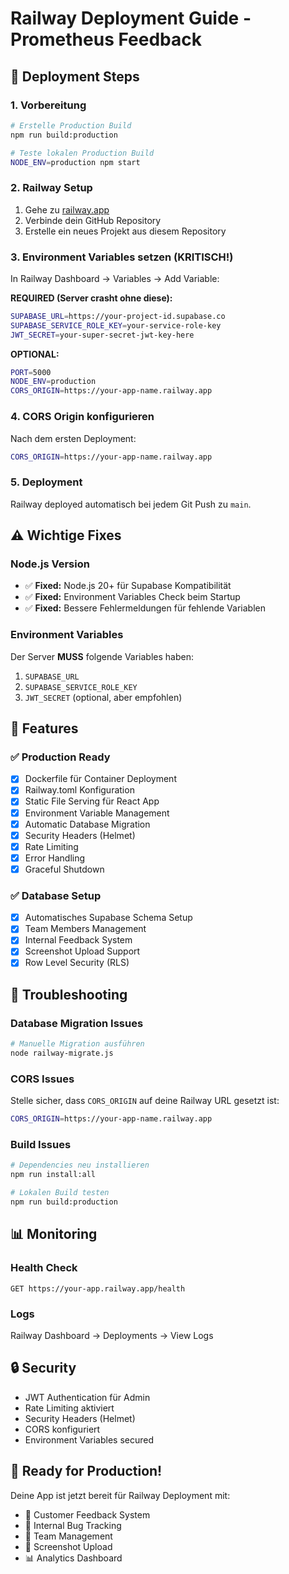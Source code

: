 # Railway Deployment Guide - Prometheus Feedback

## 🚀 Deployment Steps

### 1. Vorbereitung
```bash
# Erstelle Production Build
npm run build:production

# Teste lokalen Production Build
NODE_ENV=production npm start
```

### 2. Railway Setup
1. Gehe zu [railway.app](https://railway.app)
2. Verbinde dein GitHub Repository
3. Erstelle ein neues Projekt aus diesem Repository

### 3. Environment Variables setzen (KRITISCH!)
In Railway Dashboard → Variables → Add Variable:

**REQUIRED (Server crasht ohne diese):**
```bash
SUPABASE_URL=https://your-project-id.supabase.co
SUPABASE_SERVICE_ROLE_KEY=your-service-role-key
JWT_SECRET=your-super-secret-jwt-key-here
```

**OPTIONAL:**
```bash
PORT=5000
NODE_ENV=production
CORS_ORIGIN=https://your-app-name.railway.app
```

### 4. CORS Origin konfigurieren
Nach dem ersten Deployment:
```bash
CORS_ORIGIN=https://your-app-name.railway.app
```

### 5. Deployment
Railway deployed automatisch bei jedem Git Push zu `main`.

## ⚠️ Wichtige Fixes

### Node.js Version
- ✅ **Fixed:** Node.js 20+ für Supabase Kompatibilität
- ✅ **Fixed:** Environment Variables Check beim Startup
- ✅ **Fixed:** Bessere Fehlermeldungen für fehlende Variablen

### Environment Variables
Der Server **MUSS** folgende Variables haben:
1. `SUPABASE_URL`
2. `SUPABASE_SERVICE_ROLE_KEY`
3. `JWT_SECRET` (optional, aber empfohlen)

## 📝 Features

### ✅ Production Ready
- [x] Dockerfile für Container Deployment
- [x] Railway.toml Konfiguration
- [x] Static File Serving für React App
- [x] Environment Variable Management
- [x] Automatic Database Migration
- [x] Security Headers (Helmet)
- [x] Rate Limiting
- [x] Error Handling
- [x] Graceful Shutdown

### ✅ Database Setup
- [x] Automatisches Supabase Schema Setup
- [x] Team Members Management
- [x] Internal Feedback System
- [x] Screenshot Upload Support
- [x] Row Level Security (RLS)

## 🔧 Troubleshooting

### Database Migration Issues
```bash
# Manuelle Migration ausführen
node railway-migrate.js
```

### CORS Issues
Stelle sicher, dass `CORS_ORIGIN` auf deine Railway URL gesetzt ist:
```bash
CORS_ORIGIN=https://your-app-name.railway.app
```

### Build Issues
```bash
# Dependencies neu installieren
npm run install:all

# Lokalen Build testen
npm run build:production
```

## 📊 Monitoring

### Health Check
```
GET https://your-app.railway.app/health
```

### Logs
Railway Dashboard → Deployments → View Logs

## 🔒 Security

- JWT Authentication für Admin
- Rate Limiting aktiviert
- Security Headers (Helmet)
- CORS konfiguriert
- Environment Variables secured

## 🚀 Ready for Production!

Deine App ist jetzt bereit für Railway Deployment mit:
- 📱 Customer Feedback System
- 🔧 Internal Bug Tracking
- 👥 Team Management
- 📸 Screenshot Upload
- 📊 Analytics Dashboard